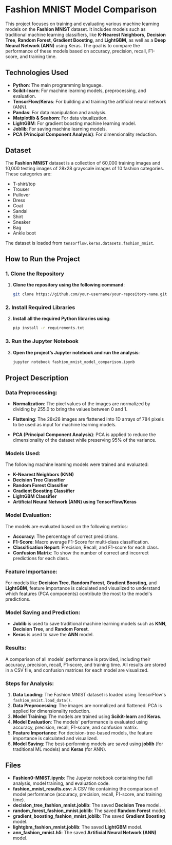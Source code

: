# Fashion MNIST Model Comparison

This project focuses on training and evaluating various machine learning models on the **Fashion MNIST** dataset. It includes models such as traditional machine learning classifiers, like **K-Nearest Neighbors**, **Decision Tree**, **Random Forest**, **Gradient Boosting**, and **LightGBM**, as well as a **Deep Neural Network (ANN)** using Keras. The goal is to compare the performance of these models based on accuracy, precision, recall, F1-score, and training time.

## Technologies Used

- **Python**: The main programming language.
- **Scikit-learn**: For machine learning models, preprocessing, and evaluation.
- **TensorFlow/Keras**: For building and training the artificial neural network (ANN).
- **Pandas**: For data manipulation and analysis.
- **Matplotlib & Seaborn**: For data visualization.
- **LightGBM**: For gradient boosting machine learning model.
- **Joblib**: For saving machine learning models.
- **PCA (Principal Component Analysis)**: For dimensionality reduction.

## Dataset

The **Fashion MNIST** dataset is a collection of 60,000 training images and 10,000 testing images of 28x28 grayscale images of 10 fashion categories. These categories are:

- T-shirt/top
- Trouser
- Pullover
- Dress
- Coat
- Sandal
- Shirt
- Sneaker
- Bag
- Ankle boot

The dataset is loaded from `tensorflow.keras.datasets.fashion_mnist`.

## How to Run the Project

### 1. Clone the Repository
1. **Clone the repository using the following command**:
    ```bash
    git clone https://github.com/your-username/your-repository-name.git

### 2. Install Required Libraries
2. **Install all the required Python libraries using**:
    ```bash
    pip install -r requirements.txt
### 3. Run the Jupyter Notebook
3. **Open the project’s Jupyter notebook and run the analysis**:
    ```bash
    jupyter notebook fashion_mnist_model_comparison.ipynb
## Project Description

### Data Preprocessing:

- **Normalization**: The pixel values of the images are normalized by dividing by 255.0 to bring the values between 0 and 1.

- **Flattening**: The 28x28 images are flattened into 1D arrays of 784 pixels to be used as input for machine learning models.

- **PCA (Principal Component Analysis)**: PCA is applied to reduce the dimensionality of the dataset while preserving 95% of the variance.

### Models Used:
The following machine learning models were trained and evaluated:

- **K-Nearest Neighbors (KNN)**
- **Decision Tree Classifier**
- **Random Forest Classifier**
- **Gradient Boosting Classifier**
- **LightGBM Classifier**
- **Artificial Neural Network (ANN) using TensorFlow/Keras**

### Model Evaluation:
The models are evaluated based on the following metrics:

- **Accuracy**: The percentage of correct predictions.
- **F1-Score**: Macro average F1-Score for multi-class classification.
- **Classification Report**: Precision, Recall, and F1-score for each class.
- **Confusion Matrix**: To show the number of correct and incorrect predictions for each class.

### Feature Importance:
For models like **Decision Tree**, **Random Forest**, **Gradient Boosting**, and **LightGBM**, feature importance is calculated and visualized to understand which features (PCA components) contribute the most to the model's predictions.

### Model Saving and Prediction:
- **Joblib** is used to save traditional machine learning models such as **KNN**, **Decision Tree**, and **Random Forest**.
- **Keras** is used to save the **ANN** model.

### Results:
A comparison of all models' performance is provided, including their accuracy, precision, recall, F1-score, and training time. All results are stored in a CSV file, and confusion matrices for each model are visualized.

### Steps for Analysis:

1. **Data Loading**: The Fashion MNIST dataset is loaded using TensorFlow's `fashion_mnist.load_data()`.
2. **Data Preprocessing**: The images are normalized and flattened. PCA is applied for dimensionality reduction.
3. **Model Training**: The models are trained using **Scikit-learn** and **Keras**.
4. **Model Evaluation**: The models' performance is evaluated using accuracy, precision, recall, F1-score, and confusion matrix.
5. **Feature Importance**: For decision-tree-based models, the feature importance is calculated and visualized.
6. **Model Saving**: The best-performing models are saved using **joblib** (for traditional ML models) and **Keras** (for ANN).

## Files

- **Fashion0-MNIST.ipynb**: The Jupyter notebook containing the full analysis, model training, and evaluation code.
- **fashion_mnist_results.csv**: A CSV file containing the comparison of model performance (accuracy, precision, recall, F1-score, and training time).
- **decision_tree_fashion_mnist.joblib**: The saved **Decision Tree** model.
- **random_forest_fashion_mnist.joblib**: The saved **Random Forest** model.
- **gradient_boosting_fashion_mnist.joblib**: The saved **Gradient Boosting** model.
- **lightgbm_fashion_mnist.joblib**: The saved **LightGBM** model.
- **ann_fashion_mnist.h5**: The saved **Artificial Neural Network (ANN)** model.
